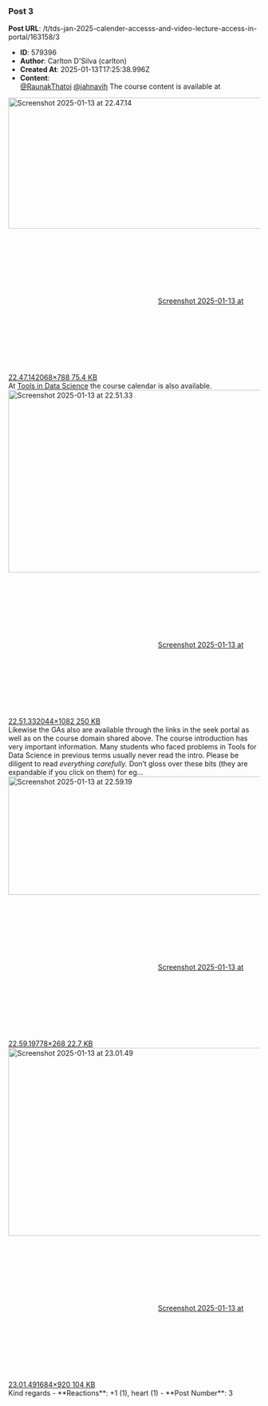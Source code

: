 ### Post 3
**Post URL**: /t/tds-jan-2025-calender-accesss-and-video-lecture-access-in-portal/163158/3
- **ID**: 579396
- **Author**: Carlton D'Silva (carlton)
- **Created At**: 2025-01-13T17:25:38.996Z
- **Content**:  
  <a class="mention" href="/u/raunakthatoi">@RaunakThatoi</a> <a class="mention" href="/u/jahnavih">@jahnavih</a>
The course content is available at
<div class="lightbox-wrapper"><a class="lightbox" href="https://europe1.discourse-cdn.com/flex013/uploads/iitm/original/3X/b/7/b7c29496f7b2a20dc259fb7176a17e75513d1f20.png" data-download-href="/uploads/short-url/qdCglO5FaTpePMCP7atv0mYOd44.png?dl=1" title="Screenshot 2025-01-13 at 22.47.14" rel="noopener nofollow ugc"><img src="https://europe1.discourse-cdn.com/flex013/uploads/iitm/optimized/3X/b/7/b7c29496f7b2a20dc259fb7176a17e75513d1f20_2_690x262.png" alt="Screenshot 2025-01-13 at 22.47.14" data-base62-sha1="qdCglO5FaTpePMCP7atv0mYOd44" width="690" height="262" srcset="https://europe1.discourse-cdn.com/flex013/uploads/iitm/optimized/3X/b/7/b7c29496f7b2a20dc259fb7176a17e75513d1f20_2_690x262.png, https://europe1.discourse-cdn.com/flex013/uploads/iitm/optimized/3X/b/7/b7c29496f7b2a20dc259fb7176a17e75513d1f20_2_1035x393.png 1.5x, https://europe1.discourse-cdn.com/flex013/uploads/iitm/optimized/3X/b/7/b7c29496f7b2a20dc259fb7176a17e75513d1f20_2_1380x524.png 2x" data-dominant-color="F3F2F3"><div class="meta"><svg class="fa d-icon d-icon-far-image svg-icon" aria-hidden="true"><use href="#far-image"></use></svg><span class="filename">Screenshot 2025-01-13 at 22.47.14</span><span class="informations">2068×788 75.4 KB</span><svg class="fa d-icon d-icon-discourse-expand svg-icon" aria-hidden="true"><use href="#discourse-expand"></use></svg></div></a></div>
At <a href="https://tds.s-anand.net/#/" class="inline-onebox" rel="noopener nofollow ugc">Tools in Data Science</a> the course calendar is also available.
<div class="lightbox-wrapper"><a class="lightbox" href="https://europe1.discourse-cdn.com/flex013/uploads/iitm/original/3X/d/f/dfbb3776487be8186e362fb0f11ec940f82939b0.png" data-download-href="/uploads/short-url/vVdAjxPxjtk03y7ET28tjswegJW.png?dl=1" title="Screenshot 2025-01-13 at 22.51.33" rel="noopener nofollow ugc"><img src="https://europe1.discourse-cdn.com/flex013/uploads/iitm/optimized/3X/d/f/dfbb3776487be8186e362fb0f11ec940f82939b0_2_690x365.png" alt="Screenshot 2025-01-13 at 22.51.33" data-base62-sha1="vVdAjxPxjtk03y7ET28tjswegJW" width="690" height="365" srcset="https://europe1.discourse-cdn.com/flex013/uploads/iitm/optimized/3X/d/f/dfbb3776487be8186e362fb0f11ec940f82939b0_2_690x365.png, https://europe1.discourse-cdn.com/flex013/uploads/iitm/optimized/3X/d/f/dfbb3776487be8186e362fb0f11ec940f82939b0_2_1035x547.png 1.5x, https://europe1.discourse-cdn.com/flex013/uploads/iitm/optimized/3X/d/f/dfbb3776487be8186e362fb0f11ec940f82939b0_2_1380x730.png 2x" data-dominant-color="30383E"><div class="meta"><svg class="fa d-icon d-icon-far-image svg-icon" aria-hidden="true"><use href="#far-image"></use></svg><span class="filename">Screenshot 2025-01-13 at 22.51.33</span><span class="informations">2044×1082 250 KB</span><svg class="fa d-icon d-icon-discourse-expand svg-icon" aria-hidden="true"><use href="#discourse-expand"></use></svg></div></a></div>
Likewise the GAs also are available through the links in the seek portal as well as on the course domain shared above.
The course introduction has very important information. Many students who faced problems in Tools for Data Science in previous terms usually never read the intro. Please be diligent to read <em>everything carefully.</em>
Don’t gloss over these bits (they are expandable if you click on them) for eg…
<div class="lightbox-wrapper"><a class="lightbox" href="https://europe1.discourse-cdn.com/flex013/uploads/iitm/original/3X/f/3/f35f45e7fddf76617cfba3d572f348f225c6978f.png" data-download-href="/uploads/short-url/yIY96OaJXJOdMbtHr9otjK1dfll.png?dl=1" title="Screenshot 2025-01-13 at 22.59.19" rel="noopener nofollow ugc"><img src="https://europe1.discourse-cdn.com/flex013/uploads/iitm/original/3X/f/3/f35f45e7fddf76617cfba3d572f348f225c6978f.png" alt="Screenshot 2025-01-13 at 22.59.19" data-base62-sha1="yIY96OaJXJOdMbtHr9otjK1dfll" width="690" height="237" data-dominant-color="3E464C"><div class="meta"><svg class="fa d-icon d-icon-far-image svg-icon" aria-hidden="true"><use href="#far-image"></use></svg><span class="filename">Screenshot 2025-01-13 at 22.59.19</span><span class="informations">778×268 22.7 KB</span><svg class="fa d-icon d-icon-discourse-expand svg-icon" aria-hidden="true"><use href="#discourse-expand"></use></svg></div></a></div>
<div class="lightbox-wrapper"><a class="lightbox" href="https://europe1.discourse-cdn.com/flex013/uploads/iitm/original/3X/f/6/f6b27ff9eac7292e61489e8e695d2cafc433ad86.png" data-download-href="/uploads/short-url/zcnTiUPhle4Umn3Yai3TKVPzBJk.png?dl=1" title="Screenshot 2025-01-13 at 23.01.49" rel="noopener nofollow ugc"><img src="https://europe1.discourse-cdn.com/flex013/uploads/iitm/optimized/3X/f/6/f6b27ff9eac7292e61489e8e695d2cafc433ad86_2_690x376.png" alt="Screenshot 2025-01-13 at 23.01.49" data-base62-sha1="zcnTiUPhle4Umn3Yai3TKVPzBJk" width="690" height="376" srcset="https://europe1.discourse-cdn.com/flex013/uploads/iitm/optimized/3X/f/6/f6b27ff9eac7292e61489e8e695d2cafc433ad86_2_690x376.png, https://europe1.discourse-cdn.com/flex013/uploads/iitm/optimized/3X/f/6/f6b27ff9eac7292e61489e8e695d2cafc433ad86_2_1035x564.png 1.5x, https://europe1.discourse-cdn.com/flex013/uploads/iitm/optimized/3X/f/6/f6b27ff9eac7292e61489e8e695d2cafc433ad86_2_1380x752.png 2x" data-dominant-color="333C42"><div class="meta"><svg class="fa d-icon d-icon-far-image svg-icon" aria-hidden="true"><use href="#far-image"></use></svg><span class="filename">Screenshot 2025-01-13 at 23.01.49</span><span class="informations">1684×920 104 KB</span><svg class="fa d-icon d-icon-discourse-expand svg-icon" aria-hidden="true"><use href="#discourse-expand"></use></svg></div></a></div>
Kind regards
- **Reactions**: +1 (1), heart (1)
- **Post Number**: 3

